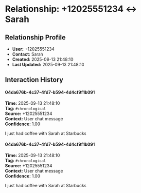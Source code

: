 # Relationship: +12025551234 ↔ Sarah

## Relationship Profile
- **User:** +12025551234
- **Contact:** Sarah
- **Created:** 2025-09-13 21:48:10
- **Last Updated:** 2025-09-13 21:48:10

## Interaction History

#### 04da676b-4c37-4fd7-b594-4d4cf9f1b091
**Time:** 2025-09-13 21:48:10  
**Tag:** `#chronological`  
**Source:** +12025551234  
**Context:** User chat message  
**Confidence:** 1.00  

I just had coffee with Sarah at Starbucks


#### 04da676b-4c37-4fd7-b594-4d4cf9f1b091
**Time:** 2025-09-13 21:48:10  
**Tag:** `#chronological`  
**Source:** +12025551234  
**Context:** User chat message  
**Confidence:** 1.00  

I just had coffee with Sarah at Starbucks


